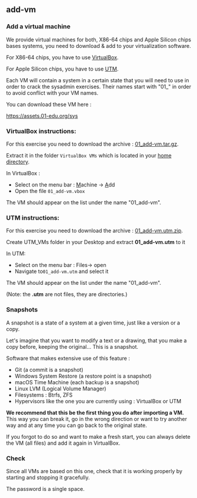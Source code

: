 ## add-vm

### Add a virtual machine

We provide virtual machines for both, X86-64 chips and Apple Silicon chips bases systems, you need to download & add to your virtualization software.

For X86-64 chips, you have to use [VirtualBox](https://www.virtualbox.org/wiki/Downloads). 

For Apple Silicon chips, you have to use [UTM](https://mac.getutm.app/).

Each VM will contain a system in a certain state that you will need to use in order to crack the sysadmin exercises. Their names start with "01_" in order to avoid conflict with your VM names.

You can download these VM here :

https://assets.01-edu.org/sys


### VirtualBox instructions:


For this exercise you need to download the archive : [01_add-vm.tar.gz](https://assets.01-edu.org/sys/01_add-vm.tar.gz).

Extract it in the folder `VirtualBox VMs` which is located in your [home directory](https://en.wikipedia.org/wiki/Home_directory).

In VirtualBox :

- Select on the menu bar : <u>M</u>achine → <u>A</u>dd
- Open the file `01_add-vm.vbox`

The VM should appear on the list under the name "01_add-vm".

### UTM instructions:

For this exercise you need to download the archive : [01_add-vm.utm.zip](https://assets.01-edu.org/sys/01_add_vm.utm.zip).

Create UTM_VMs folder in your Desktop and extract **01_add-vm.utm** to it

In UTM:

- Select on the menu bar : Files→ open
- Navigate to`01_add-vm.utm` and select it

The VM should appear on the list under the name "01_add-vm".

(Note: the **.utm** are not files, they are directories.)

### Snapshots

A snapshot is a state of a system at a given time, just like a version or a copy.

Let's imagine that you want to modify a text or a drawing, that you make a copy before, keeping the original... This is a snapshot.

Software that makes extensive use of this feature :

- Git (a commit is a snapshot)
- Windows System Restore (a restore point is a snapshot)
- macOS Time Machine (each backup is a snapshot)
- Linux LVM (Logical Volume Manager)
- Filesystems : Btrfs, ZFS
- Hypervisors like the one you are currently using : VirtualBox or UTM

**We recommend that this be the first thing you do after importing a VM.**
This way you can break it, go in the wrong direction or want to try another way and at any time you can go back to the original state.

If you forgot to do so and want to make a fresh start, you can always delete the VM (all files) and add it again in VirtualBox.

### Check

Since all VMs are based on this one, check that it is working properly by starting and stopping it gracefully.

The password is a single space.
